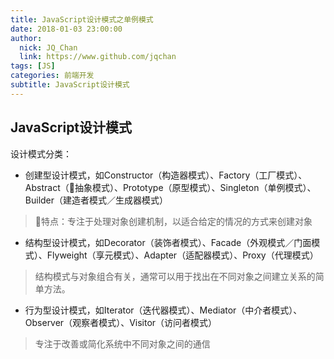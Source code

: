 ```yaml
---
title: JavaScript设计模式之单例模式
date: 2018-01-03 23:00:00
author: 
  nick: JQ_Chan
  link: https://www.github.com/jqchan
tags: [JS]
categories: 前端开发
subtitle: JavaScript设计模式
---
```


## JavaScript设计模式
设计模式分类：
* 创建型设计模式，如Constructor（构造器模式）、Factory（工厂模式）、Abstract（抽象模式）、Prototype（原型模式）、Singleton（单例模式）、Builder（建造者模式／生成器模式）
>特点：专注于处理对象创建机制，以适合给定的情况的方式来创建对象
* 结构型设计模式，如Decorator（装饰者模式）、Facade（外观模式／门面模式）、Flyweight（享元模式）、Adapter（适配器模式）、Proxy（代理模式）
>结构模式与对象组合有关，通常可以用于找出在不同对象之间建立关系的简单方法。
* 行为型设计模式，如Iterator（迭代器模式）、Mediator（中介者模式）、Observer（观察者模式）、Visitor（访问者模式）
>专注于改善或简化系统中不同对象之间的通信
